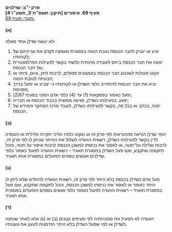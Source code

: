 **פרק י״ב: שדלנים**  
**סעיף 69. איסורים [תיקון: תשס״ח־3, תשע״ו־4]**  
[מקור: סעיף 69. ](https://he.wikisource.org/wiki/חוק_הכנסת#סעיף_69)  

#### (א)

לא יעשה שדלן אחד מאלה:

1. יציע או יעניק לחבר הכנסת טובת הנאה במסגרת מאמציו לקדם את ענייניהם של לקוחותיו;
2. יטעה את חבר הכנסת ביחס לעובדה מהותית כלשהי בקשר לפעילות הפרלמנטרית של חבר הכנסת;
3. ינקוט פעולות לשכנוע חבר הכנסת באמצעים פסולים, לרבות לחץ, איום, פיתוי או הבטחה לטובת הנאה;
4. יביא את חבר הכנסת להתחייב כלפי השדלן או לקוחותיו כי יצביע או יפעל בדרך מסוימת;
5. יפעל כאמור בפסקאות (1) עד (4) כלפי אדם המנוי בסעיף 67(2);
6. יפגע, בפעילותו כשדלן, פגיעה ממשית בכבוד הכנסת או חבריה;
7. יפנה, בכתב או בכל פה, בקשר לפעילותו כשדלן, לעובד מרכז המחקר והמידע של הכנסת.

#### (ב)

הפר שדלן הוראה מההוראות לפי פרק זה או ננקטו כלפיו הליכי חקירה פלילית או העמדה לדין בקשר לפעילותו כשדלן, רשאית הוועדה לשלול את ההיתר שניתן לו לפי פרק זה, לרבות שלילה על־תנאי, או לאסור את כניסתו למשכן הכנסת לרבות איסור על תנאי, והכל לתקופה שתקבע, ואם פעל השדלן במסגרת תאגיד – רשאית הוועדה לפעול כאמור כלפי שדלנים ואנשים נוספים הפועלים במסגרת אותו תאגיד.

#### (ג)

פעל אדם כשדלן בכנסת בלא היתר לפי פרק זה, רשאית הוועדה להחליט שלא ליתן לו היתר כאמור או לאסור את כניסתו למשכן הכנסת, והכל לתקופה שתקבע, ואם פעל במסגרת תאגיד – רשאית הוועדה לפעול כאמור כלפי אנשים נוספים הפועלים במסגרת אותו תאגיד.

#### (ד)

הוועדה לא תפעיל את סמכויותיה לפי סעיפים קטנים (ב) או (ג) אלא לאחר שנתנה לשדלן או למי שפעל כשדלן בלא היתר הזדמנות לטעון את טענותיו.